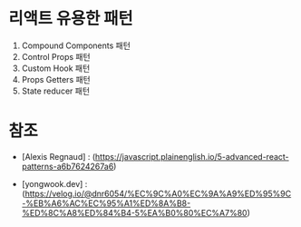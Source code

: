 # 리액트 유용한 패턴

1. Compound Components 패턴
2. Control Props 패턴
3. Custom Hook 패턴
4. Props Getters 패턴
5. State reducer 패턴

# 참조

- [Alexis Regnaud] : (https://javascript.plainenglish.io/5-advanced-react-patterns-a6b7624267a6)

- [yongwook.dev] : (https://velog.io/@dnr6054/%EC%9C%A0%EC%9A%A9%ED%95%9C-%EB%A6%AC%EC%95%A1%ED%8A%B8-%ED%8C%A8%ED%84%B4-5%EA%B0%80%EC%A7%80)
